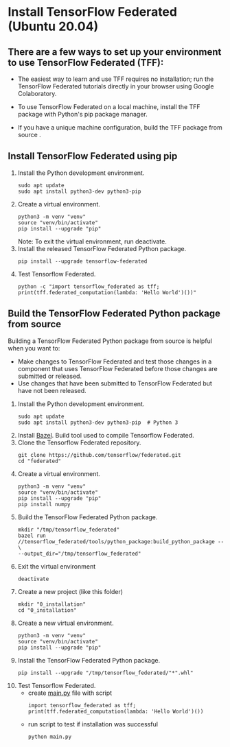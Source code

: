 # Install TensorFlow Federated (Ubuntu 20.04)

## There are a few ways to set up your environment to use TensorFlow Federated (TFF):

- The easiest way to learn and use TFF requires no installation; run the TensorFlow Federated tutorials directly in your browser using Google Colaboratory.

- To use TensorFlow Federated on a local machine, install the TFF package with Python's pip package manager.

- If you have a unique machine configuration, build the TFF package from source .

## Install TensorFlow Federated using pip

1. Install the Python development environment.
    ```
    sudo apt update
    sudo apt install python3-dev python3-pip
    ```
2. Create a virtual environment.
    ```
    python3 -m venv "venv"
    source "venv/bin/activate"
    pip install --upgrade "pip"
    ```
    Note: To exit the virtual environment, run deactivate.
3. Install the released TensorFlow Federated Python package.
    ```
    pip install --upgrade tensorflow-federated
    ```
4. Test Tensorflow Federated.
    ```
    python -c "import tensorflow_federated as tff; print(tff.federated_computation(lambda: 'Hello World')())"
    ```
    
## Build the TensorFlow Federated Python package from source

Building a TensorFlow Federated Python package from source is helpful when you want to:

- Make changes to TensorFlow Federated and test those changes in a component that uses TensorFlow Federated before those changes are submitted or released.
- Use changes that have been submitted to TensorFlow Federated but have not been released.

1. Install the Python development environment.
    ```
    sudo apt update
    sudo apt install python3-dev python3-pip  # Python 3
    ```
2. Install [Bazel](https://bazel.build/install).
    Build tool used to compile Tensorflow Federated.
3. Clone the Tensorflow Federated repository.
    ```
    git clone https://github.com/tensorflow/federated.git
    cd "federated"
    ```
4. Create a virtual environment.
    ```
    python3 -m venv "venv"
    source "venv/bin/activate"
    pip install --upgrade "pip"
    pip install numpy
    ```
5. Build the TensorFlow Federated Python package.
    ```
    mkdir "/tmp/tensorflow_federated"
    bazel run //tensorflow_federated/tools/python_package:build_python_package -- \
    --output_dir="/tmp/tensorflow_federated"
    ```
6. Exit the virtual environment
    ```
    deactivate
    ```
7. Create a new project (like this folder)
    ```
    mkdir "0_installation"
    cd "0_installation"
    ```
8. Create a new virtual environment.
    ```
    python3 -m venv "venv"
    source "venv/bin/activate"
    pip install --upgrade "pip"
    ```
9. Install the TensorFlow Federated Python package.
    ```
    pip install --upgrade "/tmp/tensorflow_federated/"*".whl"
    ```
10. Test Tensorflow Federated.
    + create [main.py](./main.py) file with script
        ```
        import tensorflow_federated as tff; 
        print(tff.federated_computation(lambda: 'Hello World')())
        ```
    + run script to test if installation was successful
        ```
        python main.py
        ```